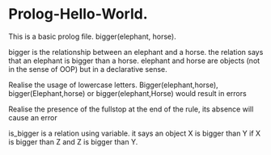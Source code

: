 # Prolog-Hello-World.
This is a basic prolog file. bigger(elephant, horse).

bigger is the relationship between an elephant and a horse. the relation says that an elephant is bigger than a horse. elephant and horse are objects (not in the sense of OOP) but in a declarative sense.

Realise the usage of lowercase letters. Bigger(elephant,horse), bigger(Elephant,horse) or bigger(elephant,Horse) would result in errors

Realise the presence of the fullstop at the end of the rule, its absence will cause an error

is_bigger is a relation using variable. it says an object X is bigger than Y if X is bigger than Z and Z is bigger than Y.
